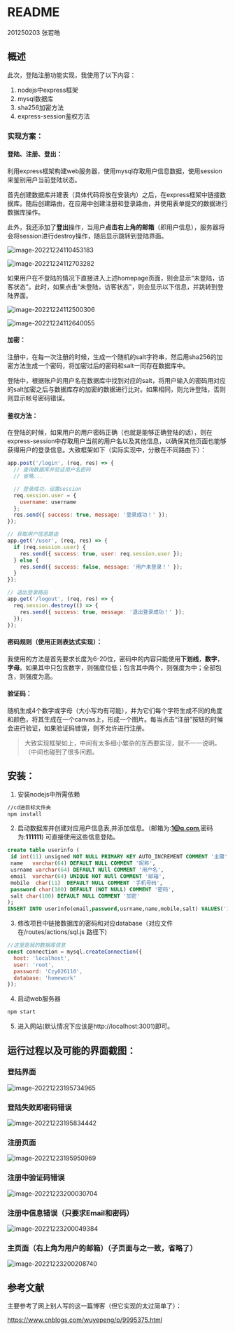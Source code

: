 # README

201250203 张若皓

## 概述

此次，登陆注册功能实现，我使用了以下内容：

1. nodejs中express框架
2. mysql数据库
3. sha256加密方法
4. express-session鉴权方法

### 实现方案：

#### 登陆、注册、登出：

利用express框架构建web服务器，使用mysql存取用户信息数据，使用session来鉴别用户当前登陆状态。

首先创建数据库并建表（具体代码将放在安装内）之后，在express框架中链接数据库。随后创建路由，在应用中创建注册和登录路由，并使用表单提交的数据进行数据库操作。

此外，我还添加了**登出**操作，当用户**点击右上角的邮箱**（即用户信息），服务器将会将session进行destroy操作，随后显示跳转到登陆界面。

![image-20221224110453183](https://typora-tes.oss-cn-shanghai.aliyuncs.com/uPic/20221224110453image-20221224110453183.png)

![image-20221224112703282](https://typora-tes.oss-cn-shanghai.aliyuncs.com/uPic/20221224112703image-20221224112703282.png)

如果用户在不登陆的情况下直接进入上述homepage页面，则会显示“未登陆，访客状态”。此时，如果点击“未登陆，访客状态”，则会显示以下信息，并跳转到登陆界面。

![image-20221224112500306](https://typora-tes.oss-cn-shanghai.aliyuncs.com/uPic/20221224112500image-20221224112500306.png)

![image-20221224112640055](https://typora-tes.oss-cn-shanghai.aliyuncs.com/uPic/20221224112640image-20221224112640055.png)

#### 加密：

注册中，在每一次注册的时候，生成一个随机的salt字符串，然后用sha256的加密方法生成一个密码，将加密过后的密码和salt一同存在数据库中。

登陆中，根据账户的用户名在数据库中找到对应的salt，将用户输入的密码用对应的salt加密之后与数据库存的加密的数据进行比对。如果相同，则允许登陆，否则则显示帐号密码错误。

#### 鉴权方法：

在登陆的时候，如果用户的用户密码正确（也就是能够正确登陆的话），则在express-session中存取用户当前的用户名以及其他信息，以确保其他页面也能够获得用户的登录信息。大致框架如下（实际实现中，分散在不同路由下）：

```js
app.post('/login', (req, res) => {
  // 查询数据库并验证用户名密码
  // 省略...

  // 登录成功，设置session
  req.session.user = {
    username: username
  };
  res.send({ success: true, message: '登录成功！' });
});

// 获取用户信息路由
app.get('/user', (req, res) => {
  if (req.session.user) {
    res.send({ success: true, user: req.session.user });
  } else {
    res.send({ success: false, message: '用户未登录！' });
  }
});

// 退出登录路由
app.get('/logout', (req, res) => {
  req.session.destroy(() => {
    res.send({ success: true, message: '退出登录成功！' });
  });
});
```

#### 密码规则（使用正则表达式实现）：

我使用的方法是首先要求长度为6-20位，密码中的内容只能使用**下划线**，**数字**，**字母**。如果其中只包含数字，则强度位低；包含其中两个，则强度为中；全部包含，则强度为高。

#### 验证码：

随机生成4个数字或字母（大小写均有可能），并为它们每个字符生成不同的角度和颜色，将其生成在一个canvas上，形成一个图片。每当点击“注册”按钮的时候会进行验证，如果验证码错误，则不允许进行注册。

> 大致实现框架如上，中间有太多细小繁杂的东西要实现，就不一一说明。（中间也碰到了很多问题。

## 安装：

1. 安装nodejs中所需依赖

```sh
//cd进目标文件夹
npm install
```

2. 启动数据库并创建对应用户信息表,并添加信息。（邮箱为:**1@q.com**,密码为:**111111**) 可直接使用这些信息登陆。

```sql
create table userinfo (
 id int(11) unsigned NOT NULL PRIMARY KEY AUTO_INCREMENT COMMENT '主键',
 name   varchar(64) DEFAULT NULL COMMENT '昵称',
 usrname varchar(64) DEFAULT NUll COMMENT '用户名',
 email  varchar(64) UNIQUE NOT NUll COMMENT '邮箱',
 mobile  char(11)  DEFAULT NULL COMMENT '手机号码',
 password char(100) DEFAULT (NOT NULL) COMMENT '密码',
 salt char(100) DEFAULT NULL COMMENT '加密'
);
INSERT INTO userinfo(email,password,usrname,name,mobile,salt) VALUES('1@q.com','866e3796030a772a29e3541973a945f3e93ac3ac22c78557a7543338d19b558c','','','','{ko?J,7N0Jrv@!u')
```

3. 修改项目中链接数据库的密码和对应database（对应文件在/routes/actions/sql.js 路径下)

```js
//这里是我的数据库信息
const connection = mysql.createConnection({
  host: 'localhost',
  user: 'root',
  password: 'Czy026110',
  database: 'homework'
});
```

4. 启动web服务器

```sh
npm start
```

5. 进入网站(默认情况下应该是http://localhost:3001)即可。

## 运行过程以及可能的界面截图：

### 登陆界面

![image-20221223195734965](https://typora-tes.oss-cn-shanghai.aliyuncs.com/uPic/20221223195735image-20221223195734965.png)

### 登陆失败即密码错误

![image-20221223195834442](https://typora-tes.oss-cn-shanghai.aliyuncs.com/uPic/20221223195834image-20221223195834442.png)

### 注册页面

![image-20221223195950969](https://typora-tes.oss-cn-shanghai.aliyuncs.com/uPic/20221223195951image-20221223195950969.png)

### 注册中验证码错误

![image-20221223200030704](https://typora-tes.oss-cn-shanghai.aliyuncs.com/uPic/20221223200030image-20221223200030704.png)

### 注册中信息错误（只要求Email和密码）

![image-20221223200049384](https://typora-tes.oss-cn-shanghai.aliyuncs.com/uPic/20221223200049image-20221223200049384.png)

### 主页面（右上角为用户的邮箱）（子页面与之一致，省略了）

![image-20221223200208740](https://typora-tes.oss-cn-shanghai.aliyuncs.com/uPic/20221223200208image-20221223200208740.png)

## 参考文献

主要参考了网上别人写的这一篇博客（但它实现的太过简单了）：

https://www.cnblogs.com/wuyepeng/p/9995375.html